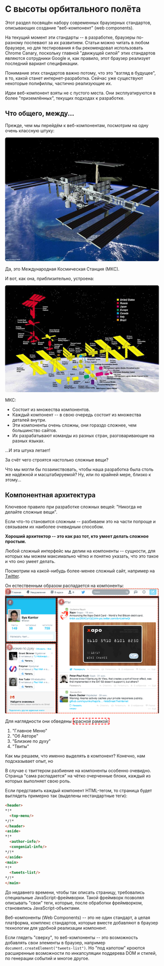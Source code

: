 # С высоты орбитального полёта

Этот раздел посвящён набору современных браузерных стандартов, описывающих создание "веб-компонент" (web components).

На текущий момент эти стандарты -- в разработке, браузеры по-разному поспевают за их развитием. Статьи можно читать в любом браузере, но для тестирования я бы рекомендовал использовать Chrome Canary, поскольку главной "движущей силой" этих стандартов являются сотрудники Google и, как правило, этот браузер реализует последний вариант спецификации.

Понимание этих стандартов важно потому, что это "взгляд в будущее", в то, какой станет интернет-разработка. Сейчас уже существуют некоторые полифиллы, частично реализующие их.

Идеи веб-компонент взяты не с пустого места. Они эксплуатируются в более "приземлённых", текущих подходах к разработке.

## Что общего, между...

Прежде, чем мы перейдём к веб-компонентам, посмотрим на одну очень классную штуку:

<img style="border-radius:5px" src="satellite.jpg">

Да, это Международная Космическая Станция (МКС).

И вот, как она, приблизительно, устроена:

<img style="border-radius:5px" src="satellite-expanded.jpg">

МКС:
<ul>
<li>Состоит из множества компонентов.</li>
<li>Каждый компонент -- в свою очередь состоит из множества деталей внутри.</li>
<li>Эти компоненты очень сложны, они гораздо сложнее, чем большинство сайтов.</li>
<li>Их разрабатывают команды из разных стран, разговаривающие на разных языках.</li>
</ul>

...И эта штука летает! 

За счёт чего строятся настолько сложные вещи? 

Что мы могли бы позаимствовать, чтобы наша разработка была столь же надёжной и масштабируемой? Ну, или по крайней мере, близко к этому...

## Компонентная архитектура

Ключевое правило при разработке сложных вещей: "Никогда не делайте сложные вещи".

Если что-то становится сложным -- разбиваем это на части попроще и связываем их наиболее очевидным способом.

**Хороший архитектор -- это как раз тот, кто умеет делать сложное простым.**

Любой сложный интерфейс мы делим на компоненты -- сущности, для которых мы можем максимально чётко и понятно указать, что это такое и что оно умеет делать.

Посмотрим на какой-нибудь более-менее сложный сайт, например на [Twitter](http://twitter.com).

Он естественным образом распадается на компоненты:
<img src="twitter-components.png">

Для наглядности они обведены <span style="border: 2px dashed red">красной рамкой:</span>

<ol>
<li>"Главное Меню"</li>
<li>"Об Авторе"</li>
<li>"Близкие по духу"</li>
<li>"Твиты"</li>
</ol>

Как мы решаем, что именно выделять в компонент? Конечно, нам подсказывает опыт, но 

В случае с твиттером разбиение на компоненты особенно очевидно. Странца "сама распадается" на чётко очерченные блоки, каждый из которых выполняет свою роль.

Если представить каждый компонент HTML-тегом, то страница будет выглядеть примерно так (выделены нестандартные теги):

```html
<header>
*!*
  <top-menu/>
*/!*
</header>
<aside>
*!*
  <author-info/>
  <congenial-info/>
*/!*
</aside>
<main>
*!*
  <tweets-list/>
*/!*
</main>
```

До недавнего времени, чтобы так описать страницу, требовались специальные JavaScript-фреймворки. Такой фреймворк позволял описывать "свои" теги, которые, после обработки фреймворком, становились JavaScript-объектами.

Веб-компоненты (Web Components) -- это не один стандарт, а целая платформа, комплекс стандартов, которые вместе добавляют в браузер технологии для удобной реализации компонент.

Если глядеть "сверху", то веб-компоненты -- это возможность добавлять свои элементы в браузер, например `document.createElement("tweets-list")`. Но "под капотом" кроются расширенные возможности по инкапсуляции поддерева DOM и стилей, по генерации событий и многое другое.

